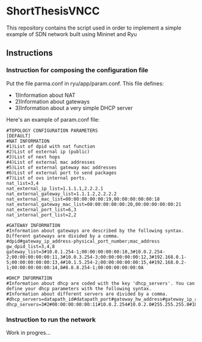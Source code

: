 # ShortThesisVNCC
This repository contains the script used in order to implement a simple example of SDN network built using Mininet and Ryu

## Instructions

### Instruction for composing the configuration file
Put the file parma.conf in ryu/app/param.conf. 
This file defines:
* 1)Information about NAT
* 2)Information about gateways
* 3)Information about a very simple DHCP server

Here's an example of param.conf file:

    #TOPOLOGY CONFIGURATION PARAMETERS
    [DEFAULT]
    #NAT INFORMATION
    #1)List of dpid with nat function
    #2)List of external ip (public)
    #3)List of next hops
    #4)List of external mac addresses
    #5)List of external gateway mac addresses
    #6)List of external port to send packages
    #7)List of ovs internal ports.
    nat_list=3,4
    nat_external_ip_list=1.1.1.1,2.2.2.1
    nat_external_gateway_list=1.1.1.2,2.2.2.2
    nat_external_mac_list=00:00:00:00:00:19,00:00:00:00:00:18
    nat_external_gateway_mac_list=00:00:00:00:00:20,00:00:00:00:00:21
    nat_external_port_list=6,3
    nat_internal_port_list=2,2

    #GATEWAY INFORMATION
    #Information about gateways are described by the following syntax. Different gateways are divided by a comma.
    #dpid#gateway_ip_address-physical_port_number;mac_address
    gw_dpid_list=3,4,8
    gateway_list=3#10.0.1.254-1;00:00:00:00:00:10,3#10.0.2.254-2;00:00:00:00:00:11,3#10.0.3.254-3;00:00:00:00:00:12,3#192.168.0.1-5;00:00:00:00:00:13,4#10.1.5.254-2;00:00:00:00:00:15,4#192.168.0.2-1;00:00:00:00:00:14,8#8.8.8.254-1;00:00:00:00:00:0A
    
    #DHCP INFORMATION
    #Information about dhcp are coded with the key 'dhcp_servers'. You can define your dhcp parameters with the following syntax. 
    #Information about different servers are divided by a comma.
    #dhcp_servers=datapath_id#datapath_port#gateway_hw_address#gateway_ip_address#net_id#subnet_mask#start_ip_address#pool_length,dapath_id#datapath_port...
    dhcp_servers=3#2#00:00:00:00:00:11#10.0.2.254#10.0.2.0#255.255.255.0#10.0.2.50#25,3#1#00:00:00:00:00:10#10.0.1.254#10.0.1.0#255.255.255.0#10.0.1.10#10


### Instruction to run the network

Work in progres...

